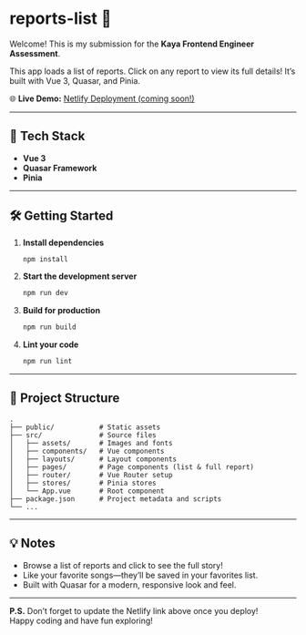 # reports-list 🎵

Welcome! This is my submission for the **Kaya Frontend Engineer Assessment**.

This app loads a list of reports. Click on any report to view its full details! It’s built with Vue 3, Quasar, and Pinia.

🌐 **Live Demo:** [Netlify Deployment (coming soon!)](https://your-netlify-link-here)

---

## 🚀 Tech Stack

- **Vue 3**
- **Quasar Framework**
- **Pinia**

---

## 🛠️ Getting Started

1. **Install dependencies**

   ```sh
   npm install
   ```

2. **Start the development server**

   ```sh
   npm run dev
   ```

3. **Build for production**

   ```sh
   npm run build
   ```

4. **Lint your code**
   ```sh
   npm run lint
   ```

---

## 📁 Project Structure

```
.
├── public/           # Static assets
├── src/              # Source files
│   ├── assets/       # Images and fonts
│   ├── components/   # Vue components
│   ├── layouts/      # Layout components
│   ├── pages/        # Page components (list & full report)
│   ├── router/       # Vue Router setup
│   ├── stores/       # Pinia stores
│   └── App.vue       # Root component
├── package.json      # Project metadata and scripts
└── ...
```

---

## 💡 Notes

- Browse a list of reports and click to see the full story!
- Like your favorite songs—they’ll be saved in your favorites list.
- Built with Quasar for a modern, responsive look and feel.

---

**P.S.** Don’t forget to update the Netlify link above once you deploy!  
Happy coding and have fun exploring!
